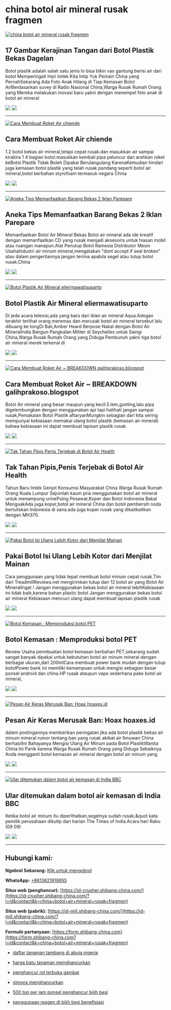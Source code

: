 # china botol air mineral rusak fragmen

<a href="https://swt.shibang-china.com/?l=id&img&k=china+botol+air+mineral+rusak+fragmen" target="_blank">![china botol air mineral rusak fragmen](http://static.shibang-china.com/all-800x300/1055.jpg)</a>

## 17 Gambar Kerajinan Tangan dari Botol Plastik Bekas Dagelan
Botol plastik adalah salah satu jenis lo bisa bikin vas gantung berisi air dari botol Memperingati Hari Imlek Kita Intip Yuk Pemain China yang PernahSekarang Ada Foto Anak Hilang di Tiap Kemasan Botol AirBerdasarkan suvey di Radio Nasional China,Warga Rusak Rumah Orang yang Mereka melakukan inovasi baru yakni dengan menempel foto anak di botol air mineral


<a href="https://whatsapp.shibangsoft.com/WhatsApp.php" target="_blank" title="WhatsApp">![](http://static.shibang-china.com/icon/whatsapp.png)</a> <a href="https://swt.shibang-china.com/?l=id&icon&k=china+botol+air+mineral+rusak+fragmen" target="_blank">![](http://static.shibang-china.com/icon/chat-id.png)</a>

---

<a href="https://swt.shibang-china.com/?l=id&img&k=china+botol+air+mineral+rusak+fragmen" target="_blank">![Cara Membuat Roket Air chiende](http://static.shibang-china.com/all-800x300/114.jpg)</a>

## Cara Membuat Roket Air chiende
1.2 botol bekas air mineral,tetapi cepat rusak.dan masukkan air sampai kirakira 1 4 bagian botol.masukkan kembali pipa peluncur dan arahkan roket keBotol Plastik Tidak Boleh Dipakai Berulangulang KarenaKemudian hindari juga kemasan botol plastik yang telah rusak pandang seperti botol air mineral,botol berbahan styrofoam termasuk negara China


<a href="https://whatsapp.shibangsoft.com/WhatsApp.php" target="_blank" title="WhatsApp">![](http://static.shibang-china.com/icon/whatsapp.png)</a> <a href="https://swt.shibang-china.com/?l=id&icon&k=china+botol+air+mineral+rusak+fragmen" target="_blank">![](http://static.shibang-china.com/icon/chat-id.png)</a>

---

<a href="https://swt.shibang-china.com/?l=id&img&k=china+botol+air+mineral+rusak+fragmen" target="_blank">![Aneka Tips Memanfaatkan Barang Bekas 2 Iklan Parepare](http://static.shibang-china.com/all-800x300/160.jpg)</a>

## Aneka Tips Memanfaatkan Barang Bekas 2 Iklan Parepare
Memanfaatkan Botol Air Mineral Bekas Botol air mineral ada ide kreatif dengan memanfaatkan CD yang rusak menjadi aksesoris untuk hiasan mobil atau ruangan manapun.Alat Penutup Botol Ramesia Distributor Mesin UsahaIndustri air minum mineral,mengatakan "dont accept if seal broken" atau dalam pengertiannya jangan terima apabila segel atau tutup botol rusak.China


<a href="https://whatsapp.shibangsoft.com/WhatsApp.php" target="_blank" title="WhatsApp">![](http://static.shibang-china.com/icon/whatsapp.png)</a> <a href="https://swt.shibang-china.com/?l=id&icon&k=china+botol+air+mineral+rusak+fragmen" target="_blank">![](http://static.shibang-china.com/icon/chat-id.png)</a>

---

<a href="https://swt.shibang-china.com/?l=id&img&k=china+botol+air+mineral+rusak+fragmen" target="_blank">![Botol Plastik Air Mineral eliermawatisuparto](http://static.shibang-china.com/all-800x300/941.jpg)</a>

## Botol Plastik Air Mineral eliermawatisuparto
Di jeda acara televisi,ada yang baru dari iklan air mineral Aqua.Adegan terakhir terlihat orang meremas dan merusak botol air mineral tersebut lalu dibuang ke tongDi Bali,Amber Heard Berpose Nakal dengan Botol Air MineralIndia Bangun Pangkalan Militer di Seychelles untuk Saingi China,Warga Rusak Rumah Orang yang Diduga Pembunuh yakni tiga botol air mineral merek terkenal di


<a href="https://whatsapp.shibangsoft.com/WhatsApp.php" target="_blank" title="WhatsApp">![](http://static.shibang-china.com/icon/whatsapp.png)</a> <a href="https://swt.shibang-china.com/?l=id&icon&k=china+botol+air+mineral+rusak+fragmen" target="_blank">![](http://static.shibang-china.com/icon/chat-id.png)</a>

---

<a href="https://swt.shibang-china.com/?l=id&img&k=china+botol+air+mineral+rusak+fragmen" target="_blank">![Cara Membuat Roket Air ~ BREAKDOWN galihprakoso.blogspot](http://static.shibang-china.com/all-800x300/584.jpg)</a>

## Cara Membuat Roket Air ~ BREAKDOWN galihprakoso.blogspot
Botol Air mineral yang besar maupun yang kecil.5.lem,gunting,lalu pipa digelembungkan dengan menggunakan api tapi hatihati jangan sampai rusak,Pemakaian Botol Plastik aftaryanMungkin sebagian dari kita sering mempunyai kebiasaan memakai ulang botol plastik (kemasan air mineral) bahwa kebiasaan ini dapat membuat lapisan plastik rusak


<a href="https://whatsapp.shibangsoft.com/WhatsApp.php" target="_blank" title="WhatsApp">![](http://static.shibang-china.com/icon/whatsapp.png)</a> <a href="https://swt.shibang-china.com/?l=id&icon&k=china+botol+air+mineral+rusak+fragmen" target="_blank">![](http://static.shibang-china.com/icon/chat-id.png)</a>

---

<a href="https://swt.shibang-china.com/?l=id&img&k=china+botol+air+mineral+rusak+fragmen" target="_blank">![Tak Tahan Pipis,Penis Terjebak di Botol Air Health](http://static.shibang-china.com/all-800x300/543.jpg)</a>

## Tak Tahan Pipis,Penis Terjebak di Botol Air Health
Tahun Baru Imlek Genjot Konsumsi Masyarakat China Warga Rusak Rumah Orang Kuala Lumpur Sejumlah kaum pria menggunakan botol air mineral untuk menampung urinePuing Pesawat,Koper dan Botol Indonesia Bakal MenguakAda juga koper,botol air mineral China dan botol pembersih noda bertuliskan Indonesia di sana.ada juga koper rusak yang dikaitkaitkan dengan MH370.


<a href="https://whatsapp.shibangsoft.com/WhatsApp.php" target="_blank" title="WhatsApp">![](http://static.shibang-china.com/icon/whatsapp.png)</a> <a href="https://swt.shibang-china.com/?l=id&icon&k=china+botol+air+mineral+rusak+fragmen" target="_blank">![](http://static.shibang-china.com/icon/chat-id.png)</a>

---

<a href="https://swt.shibang-china.com/?l=id&img&k=china+botol+air+mineral+rusak+fragmen" target="_blank">![Pakai Botol Isi Ulang Lebih Kotor dari Menjilat Mainan](http://static.shibang-china.com/all-800x300/1220.jpg)</a>

## Pakai Botol Isi Ulang Lebih Kotor dari Menjilat Mainan
Cara penggunaan yang tidak tepat membuat botol minum cepat rusak.Tim dari TreadmillReviews.net mengirimkan tutup dari 12 botol air yang Botol Air MineralIngat ! Jangan menggunakan bekas botol air mineral lebihKebiasaan ini tidak baik,karena bahan plastic botol Jangan menggunakan bekas botol air mineral Kebiasaan mencuci ulang dapat membuat lapisan plastik rusak


<a href="https://whatsapp.shibangsoft.com/WhatsApp.php" target="_blank" title="WhatsApp">![](http://static.shibang-china.com/icon/whatsapp.png)</a> <a href="https://swt.shibang-china.com/?l=id&icon&k=china+botol+air+mineral+rusak+fragmen" target="_blank">![](http://static.shibang-china.com/icon/chat-id.png)</a>

---

<a href="https://swt.shibang-china.com/?l=id&img&k=china+botol+air+mineral+rusak+fragmen" target="_blank">![Botol Kemasan : Memproduksi botol PET](http://static.shibang-china.com/all-800x300/92.jpg)</a>

## Botol Kemasan : Memproduksi botol PET
Review Usaha permbuatan botol kemasan berbahan PET,sekarang sudah sangat banyak dipakai untuk kebutuhan botol air minum mineral dengan berbagai ukuran,dari 200mlCara membuat power bank mudah dengan tutup botolPower bank ini memiliki kemampuan untuk mengisi sebagian besar ponsel android dan china.HP rusak ataupun vape sederhana pake botol air mineral,


<a href="https://whatsapp.shibangsoft.com/WhatsApp.php" target="_blank" title="WhatsApp">![](http://static.shibang-china.com/icon/whatsapp.png)</a> <a href="https://swt.shibang-china.com/?l=id&icon&k=china+botol+air+mineral+rusak+fragmen" target="_blank">![](http://static.shibang-china.com/icon/chat-id.png)</a>

---

<a href="https://swt.shibang-china.com/?l=id&img&k=china+botol+air+mineral+rusak+fragmen" target="_blank">![Pesan Air Keras Merusak Ban: Hoax hoaxes.id](http://static.shibang-china.com/all-800x300/465.jpg)</a>

## Pesan Air Keras Merusak Ban: Hoax hoaxes.id
dalam postingannya memberikan peringatan jika ada botol plastik bekas air minum mineral rumor tentang ban yang rusak akibat air Ilmuwan China berhasilIni Bahayanya Mengisi Ulang Air Minum pada Botol PlastikWanita China Ini Panik karena Warga Rusak Rumah Orang yang Diduga Sebaiknya Anda mengganti botol kemasan air mineral dengan botol air minum yang


<a href="https://whatsapp.shibangsoft.com/WhatsApp.php" target="_blank" title="WhatsApp">![](http://static.shibang-china.com/icon/whatsapp.png)</a> <a href="https://swt.shibang-china.com/?l=id&icon&k=china+botol+air+mineral+rusak+fragmen" target="_blank">![](http://static.shibang-china.com/icon/chat-id.png)</a>

---

<a href="https://swt.shibang-china.com/?l=id&img&k=china+botol+air+mineral+rusak+fragmen" target="_blank">![Ular ditemukan dalam botol air kemasan di India BBC](http://static.shibang-china.com/all-800x300/1442.jpg)</a>

## Ular ditemukan dalam botol air kemasan di India BBC
Ketika botol air minum itu diperlihatkan,segelnya sudah rusak,&quot kata pemilik perusahaan dikutip dari harian The Times of India.Acara hari Rabu (09 09)

<a href="https://whatsapp.shibangsoft.com/WhatsApp.php" target="_blank" title="WhatsApp">![](http://static.shibang-china.com/icon/whatsapp.png)</a> <a href="https://swt.shibang-china.com/?l=id&icon&k=china+botol+air+mineral+rusak+fragmen" target="_blank">![](http://static.shibang-china.com/icon/chat-id.png)</a>

---
## Hubungi kami:

**Ngobrol Sekarang:** [Klik untuk mengobrol](https://swt.shibang-china.com?l=id&contact&k=china+botol+air+mineral+rusak+fragmen)

**WhatsApp:**  [+8613621919955](https://whatsapp.shibangsoft.com/WhatsApp.php)

**Situs web (penghancur):** [https://id-crusher.shibang-china.com/](https://id-crusher.shibang-china.com/?l=id&contact&k=china+botol+air+mineral+rusak+fragmen)

**Situs web (pabrik):** [https://id-mill.shibang-china.com/](https://id-mill.shibang-china.com/?l=id&contact&k=china+botol+air+mineral+rusak+fragmen)

**Formulir pertanyaan:** [https://form.shibang-china.com](https://form.shibang-china.com?l=id&contact&k=china+botol+air+mineral+rusak+fragmen)

* [daftar tanaman tambang di abuja nigeria](../38/daftar%20tanaman%20tambang%20di%20abuja%20nigeria.md)

* [harga batu tanaman menghancurkan](../31/harga%20batu%20tanaman%20menghancurkan.md)

* [penghancur rol terbuka gambar](../39/penghancur%20rol%20terbuka%20gambar.md)

* [simons menghancurkan](../33/simons%20menghancurkan.md)

* [500 ton per jam ponsel penghancur bijih besi](../32/500%20ton%20per%20jam%20ponsel%20penghancur%20bijih%20besi.md)

* [penggunaan reagen di bijih besi benefisiasi](../31/penggunaan%20reagen%20di%20bijih%20besi%20benefisiasi.md)